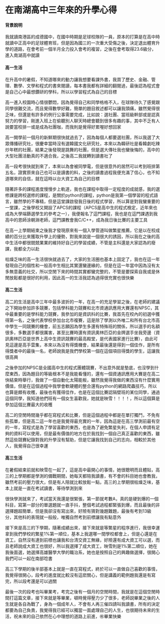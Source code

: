 在南湖高中三年來的升學心得
=========================

#### 背景說明  
我就讀南港區的成德國中，在國中時期是足球校隊的一員，原本的打算是在高中時就讀中正高中的足球體育班，但是因為國三的一次重大受傷之後，決定退出體育升學的道路，在會考前一個半月全力投入會考的複習，之後在會考取得23.6級分，進入南湖高中就讀  

#### 高一生活
在升高中的暑假，不知道哪來的動力讓我想要看課外書，我買了歷史、金融、管理、數學、文學和程式的書來閱讀，每本書我都有詳細的翻閱過，最後認為程式會是自己心中最想鑽研的學科，所以以學習程式為自己的目標  

高一進入校園時心情很鬱悶，因為覺得自己和同學格格不入，在球隊待久了感覺跟同學很難交流，而且覺得數學好難，簡單的題目敘述都可以讓我頭痛，雖然覺得很乏味，但還是有許多的例行公事需要完成，比如說：選社團、當班級幹部或是認真努力的學習，剛進入班上在偷聽別人聊天時總會聽到很多有趣的事，其中不乏有人說要當校排一或是成為社團咖，而我則是覺得好累喔好想回家

高一開學前一個月的新鮮期很快就過去了，因為每個人都要選社團，所以我選了大眾傳播研究社，很慶幸當時沒有選韓國文化研究社，本來以為韓研社是看韓劇吃辣炒年糕的社團，結果之後發現是跳舞的社團，但是選大傳社我也蠻後悔的，高中的大型社團活動真的不適合我，之後高二我就轉到讀書社了

高一段考很快就到來了，本來以為會被同學電，但是很意外的居然可以考到班排第五名，證實原來自己也可以是讀書的料，之後的讀書過程我便充滿了信心，也不知道哪來的自信，就在這時以台大資工為自己的目標

隨著許多的課程進度慢慢步上軌道，我也在課程中取得一定程度的成就感，我的選修課是跨校選修的課程，是關於python的課程，python是我第一個學習的程式語言，雖然學的不專精，但是這堂課啟發我日後的程式學習，所以算是對我蠻重要的一堂課，之後學校又開設了APCS的課程（APCS是高中生的程式檢定，近年來也成為大學端篩選學生的參考之一），我便報名了這門課程，我也是在這門課遇到我高中的恩師涂朝淵老師，這門課教會我C/C++，成為我日後比賽的主要工具

在高一上學期結束之後我才發現原來有一個入學管道叫做繁星推薦，它是以在校成績的百分比來獲取升學上的優勢，對我來說是一個很大的誘因，所以我在之後的高中生活中都很兢兢業業的維持好自己的學習成績，不管是主科還是大家認為的廢課，我都全力以赴

枯燥乏味的高一生活很快就過去了，大家的生活圈也基本上固定了，我也在這一年發現自己的個性和一般高中生相比其實還蠻邊緣的，但是在這一年當中因為沒有太多無意義的社交，所以空閒下來的時間其實都蠻完整的，不管是要探索自我或是休閒放鬆都是很好的利用，因此高一的生活我認為過得很充實也很快樂

#### 高二生活
高二的生活是高中三年中最多波折的一年，在高一的充足學習之後，在老師的建議之下開始參加許多競賽，包括學科能力競賽和北市資通訊應用大賽還有NPSC，其中最重要的是學科能力競賽，我參加的是資訊科的比賽，我首先在校內的初選中獲得第一名，之後代表學校參加台北市複賽，這是除了學測以外唯二和所有台北市高中學生一同競賽的機會，前五志願因為學生多還有特殊班的關係，所以選手的名額很多，多數選手都很厲害，甚至比賽時還有資訊奧林匹亞的金牌選手坐我旁邊（資訊奧林匹亞是世界上高中生資訊競賽的最高殿堂，是代表國家進行比賽），由此可見這邊是高手雲集，本來以為沒有得獎機會，結果最後還是得到一個佳作，是所有得獎者中的最後一名，老師說我是我們學校第一個在這個項目得獎的學生，這讓我很高興

之後參加的NPSC是全國高中生的程式團體競賽，不出意外就是墊底，也沒學到什麼東西，因為題目的等級根本不是我能看懂的，還有一個資通訊應用大賽是在高二快結束時舉行，我做了一個自動化太陽能板，雖然我覺得我做的東西沒有什麼實用價值，但是在這個過程中我學會軟硬體的整合還有python的網路爬蟲技巧，所以也算是頗有收穫，最後也有獲得佳作，也是在這個比賽認隔壁班的某位同學，通過這個同學，我知道他們班有一個女生喜歡我，她就是映雪！！！！，所以這個算是參加這個比賽最大的收穫

高二的空閒時間幾乎都在寫程式和比賽，但是這個過程中都是在單打獨鬥，不免有些孤單，但是高二這一年也是我覺得最充實的一年，因為這是在高三學測前最有空的一年，寫程式是為了學習喜歡的東西，也是為了避免繁星失利，在個人申請有足夠的資料可以使用，但是最有價值的地方在於我找到一個自己真正喜歡的東西，雖然這些競賽紀錄對我的升學沒有幫助，但是它讓我找到自己的志向，相較於其他人，我覺得自己很幸運

#### 高三生活
在暑假結束前就和映雪在一起了，這是高中最開心的事情，她很聰明而且體貼，高三的上學期都是學測的備戰期間，她每天都陪我讀書，有不會的科目她也會教我，雖然考前的壓力很大，但是有人陪就比較放鬆一點，高三的上學期很枯燥乏味，基本上就是一直在考試讀書，等待學測到來

很快學測就來了，考試當天我還是很緊張，第一節就考數A，真的是硬到爆的一個科目，寫第一部分的單選題就一直手抖，整個考試過程都緊張到爆，而且最後的非選擇題超簡單，但是我卻沒有寫出來，好險有猜對幾題難題，最後有考到13級分，其他科的表現就一般般，唯獨自然考到前標讓我有點意外

接下來是高三的下學期，隨著成績出來，接下來就是等繁星的程序進行，我很幸運拿到我們學校的繁星1%第一順位，基本上我選哪一間學校都會上，但是心還是在資工，自然沒有達到前標也讓我和台清交資工無緣，好險還有成大資工可以選，而且老師說成大資工也很好，所以我選擇了成大資工，映雪則是1%第二順位，她在我後面選，她選擇高雄醫學大學的職治系，她也是按照自己的興趣做選擇，很開心我們可以一起在南部唸書

高三下學期的後半部基本上就是一直在寫程式，終於可以一直做自己喜歡的事情，我覺得很開心，段考的進度就比較沒有這麽關心，但是講義的範例題我還是有寫完，所以段考還是可以過關

最後一次的段考也叫畢業考，考完之後有一個月的空閒時間，我就是在這個空閒時間打這篇文章，接下來就是等畢業，頓時覺得壓力少了很多，老師説畢業之後的人生就是各自為戰了，身為一個成年人，不會有人再三催四請叫我讀書，所有的決定都要為自己負責，我覺得我已經可以獨當一面處理自己的人生，也很期待未來的生活，祝未來的自己依然在心中理想的道路上前進，㊗️畢業快樂

